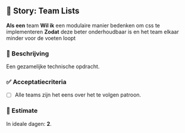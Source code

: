## 🧩 Story: Team Lists

**Als een** team
**Wil ik** een modulaire manier bedenken om css te implementeren
**Zodat** deze beter onderhoudbaar is en het team elkaar minder voor de voeten loopt

### 📝 Beschrijving

Een gezamelijke technische opdracht. 

### ✅ Acceptatiecriteria

* [  ] Alle teams zijn het eens over het te volgen patroon.

### 🧮 Estimate
In ideale dagen: **2**.


